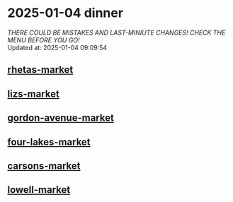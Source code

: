 # 2025-01-04 dinner  
*THERE COULD BE MISTAKES AND LAST-MINIUTE CHANGES! CHECK THE MENU BEFORE YOU GO!*  
Updated at: 2025-01-04 09:09:54  
## [rhetas-market](https://wisc-housingdining.nutrislice.com/menu/rhetas-market/dinner/2025-01-04)  
## [lizs-market](https://wisc-housingdining.nutrislice.com/menu/lizs-market/dinner/2025-01-04)  
## [gordon-avenue-market](https://wisc-housingdining.nutrislice.com/menu/gordon-avenue-market/dinner/2025-01-04)  
## [four-lakes-market](https://wisc-housingdining.nutrislice.com/menu/four-lakes-market/dinner/2025-01-04)  
## [carsons-market](https://wisc-housingdining.nutrislice.com/menu/carsons-market/dinner/2025-01-04)  
## [lowell-market](https://wisc-housingdining.nutrislice.com/menu/lowell-market/dinner/2025-01-04)  
  
